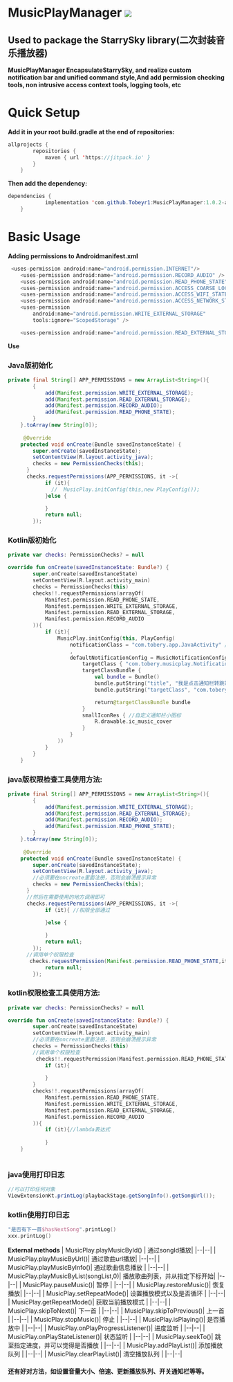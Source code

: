 # MusicPlayManager [![](https://jitpack.io/v/Tobeyr1/MusicPlayManager.svg)](https://jitpack.io/#Tobeyr1/MusicPlayManager)
Used to  package the StarrySky library(二次封装音乐播放器)
---------------------------
**MusicPlayManager EncapsulateStarrySky, and realize custom notification bar and unified command style,And add permission checking tools, non intrusive access context tools, logging tools, etc**

# Quick Setup
**Add it in your root build.gradle at the end of repositories:**

```java
allprojects {
		repositories {
			maven { url 'https://jitpack.io' }
		}
	}
```
**Then add the dependency:**
```java
dependencies {
	        implementation 'com.github.Tobeyr1:MusicPlayManager:1.0.2-alpha'
	}
```
# Basic Usage
**Adding permissions to Androidmanifest.xml**
```java
 <uses-permission android:name="android.permission.INTERNET"/>
    <uses-permission android:name="android.permission.RECORD_AUDIO" />
    <uses-permission android:name="android.permission.READ_PHONE_STATE" />
    <uses-permission android:name="android.permission.ACCESS_COARSE_LOCATION"/>
    <uses-permission android:name="android.permission.ACCESS_WIFI_STATE" />
    <uses-permission android:name="android.permission.ACCESS_NETWORK_STATE" />
    <uses-permission
        android:name="android.permission.WRITE_EXTERNAL_STORAGE"
        tools:ignore="ScopedStorage" />

    <uses-permission android:name="android.permission.READ_EXTERNAL_STORAGE" />
```
**Use**
### Java版初始化
```java
private final String[] APP_PERMISSIONS = new ArrayList<String>(){
        {
            add(Manifest.permission.WRITE_EXTERNAL_STORAGE);
            add(Manifest.permission.READ_EXTERNAL_STORAGE);
            add(Manifest.permission.RECORD_AUDIO);
            add(Manifest.permission.READ_PHONE_STATE);
        }
    }.toArray(new String[0]);
    
     @Override
    protected void onCreate(Bundle savedInstanceState) {
        super.onCreate(savedInstanceState);
        setContentView(R.layout.activity_java);
        checks = new PermissionChecks(this);
      } 
      checks.requestPermissions(APP_PERMISSIONS, it ->{
            if (it){
              //  MusicPlay.initConfig(this,new PlayConfig());
            }else {

            }
            return null;
        });
```
### Kotlin版初始化
```kotlin
private var checks: PermissionChecks? = null

override fun onCreate(savedInstanceState: Bundle?) {
        super.onCreate(savedInstanceState)
        setContentView(R.layout.activity_main)
        checks = PermissionChecks(this)
        checks!!.requestPermissions(arrayOf(
            Manifest.permission.READ_PHONE_STATE,
            Manifest.permission.WRITE_EXTERNAL_STORAGE,
            Manifest.permission.READ_EXTERNAL_STORAGE,
            Manifest.permission.RECORD_AUDIO
        )){
            if (it){
                MusicPlay.initConfig(this, PlayConfig(
                    notificationClass = "com.tobery.app.JavaActivity" //设置target页面
                    ,
                    defaultNotificationConfig = MusicNotificationConfig.create {
                        targetClass { "com.tobery.musicplay.NotificationReceiver" }
                        targetClassBundle {
                            val bundle = Bundle()
                            bundle.putString("title", "我是点击通知栏转跳带的参数")
                            bundle.putString("targetClass", "com.tobery.app.JavaActivity")

                            return@targetClassBundle bundle
                        }
                        smallIconRes { //自定义通知栏小图标
                            R.drawable.ic_music_cover
                        }
                    }
                ))
            }
        }
    }
```
### java版权限检查工具使用方法:
```java
private final String[] APP_PERMISSIONS = new ArrayList<String>(){
        {
            add(Manifest.permission.WRITE_EXTERNAL_STORAGE);
            add(Manifest.permission.READ_EXTERNAL_STORAGE);
            add(Manifest.permission.RECORD_AUDIO);
            add(Manifest.permission.READ_PHONE_STATE);
        }
    }.toArray(new String[0]);
    
     @Override
    protected void onCreate(Bundle savedInstanceState) {
        super.onCreate(savedInstanceState);
        setContentView(R.layout.activity_java);
        //必须要在oncreate里面注册，否则会崩溃提示异常
        checks = new PermissionChecks(this);
      } 
      //然后在需要使用的地方调用即可
      checks.requestPermissions(APP_PERMISSIONS, it ->{
            if (it){ //权限全部通过
              
            }else {

            }
            return null;
        });
      //调用单个权限检查
       checks.requestPermission(Manifest.permission.READ_PHONE_STATE,it ->{
            return null;
        });
```
### kotlin权限检查工具使用方法:
```kotlin
private var checks: PermissionChecks? = null

override fun onCreate(savedInstanceState: Bundle?) {
        super.onCreate(savedInstanceState)
        setContentView(R.layout.activity_main)
        //必须要在oncreate里面注册，否则会崩溃提示异常
        checks = PermissionChecks(this)
        //调用单个权限检查
         checks!!.requestPermission(Manifest.permission.READ_PHONE_STATE){
            if (it){
                
            }
        }
        checks!!.requestPermissions(arrayOf(
            Manifest.permission.READ_PHONE_STATE,
            Manifest.permission.WRITE_EXTERNAL_STORAGE,
            Manifest.permission.READ_EXTERNAL_STORAGE,
            Manifest.permission.RECORD_AUDIO
        )){
            if (it){//lambda表达式
               
            }
    }
    
```
### java使用打印日志
```java
//可以打印任何对象
ViewExtensionKt.printLog(playbackStage.getSongInfo().getSongUrl());
```
### kotlin使用打印日志
```kotlin
"是否有下一首$hasNextSong".printLog()
xxx.printLog()
```
**External methods**
| MusicPlay.playMusicById() | 通过songId播放|
|--|--|
|  MusicPlay.playMusicByUrl()| 通过歌曲url播放|
|--|--|
|  MusicPlay.playMusicByInfo()| 通过歌曲信息播放 |
|--|--|
|  MusicPlay.playMusicByList(songList,0)| 播放歌曲列表，并从指定下标开始|
|--|--|
|  MusicPlay.pauseMusic()| 暂停 |
|--|--|
|  MusicPlay.restoreMusic()| 恢复播放|
|--|--|
|  MusicPlay.setRepeatMode()| 设置播放模式以及是否循环 |
|--|--|
|  MusicPlay.getRepeatMode()| 获取当前播放模式 |
|--|--|
|  MusicPlay.skipToNext()| 下一首 |
|--|--|
|  MusicPlay.skipToPrevious()| 上一首 |
|--|--|
|  MusicPlay.stopMusic()| 停止 |
|--|--|
|  MusicPlay.isPlaying()| 是否播放中 |
|--|--|
|  MusicPlay.onPlayProgressListener()| 进度监听 |
|--|--|
|  MusicPlay.onPlayStateListener()| 状态监听 |
|--|--|
|  MusicPlay.seekTo()| 跳至指定进度，并可以觉得是否播放 |
|--|--|
|  MusicPlay.addPlayList()| 添加播放队列 |
|--|--|
|  MusicPlay.clearPlayList()| 清空播放队列 |
|--|--|
#### 还有好对方法，如设置音量大小、倍速、更新播放队列、开关通知栏等等。
